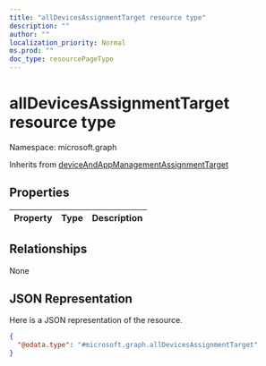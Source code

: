 ```yaml
---
title: "allDevicesAssignmentTarget resource type"
description: ""
author: ""
localization_priority: Normal
ms.prod: ""
doc_type: resourcePageType
---
```


# allDevicesAssignmentTarget resource type


Namespace: microsoft.graph




Inherits from [deviceAndAppManagementAssignmentTarget](../resources/deviceandappmanagementassignmenttarget.md)

## Properties
|Property|Type|Description|
|:---|:---|:---|

## Relationships
None

## JSON Representation
Here is a JSON representation of the resource.
<!-- {
  "blockType": "resource",
  "@odata.type": "microsoft.graph.allDevicesAssignmentTarget"
}
-->
``` json
{
  "@odata.type": "#microsoft.graph.allDevicesAssignmentTarget"
}
```

